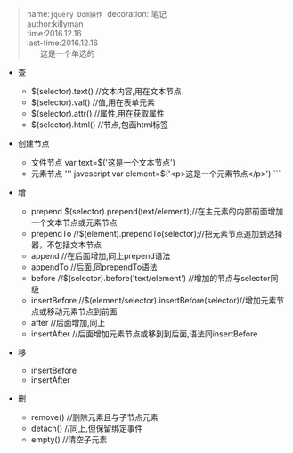 > name:` jquery Dom操作 ` 
> decoration: 笔记   
> author:killyman   
> time:2016.12.16   
> last-time:2016.12.16   
       这是一个单选的
* 查
    * $(selector).text() //文本内容,用在文本节点
    * $(selector).val() //值,用在表单元素
    * $(selector).attr() //属性,用在获取属性
    * $(selector).html() //节点,包函html标签

* 创建节点
    * 文件节点 var text=$('这是一个文本节点')
    * 元素节点 ''' javescript var element=$('\<p>这是一个元素节点\</p>') ```

* 增
    * prepend $(selector).prepend(text/element);//在主元素的内部前面增加一个文本节点或元素节点
    * prependTo //$(element).prependTo(selector);//把元素节点追加到选择器，不包括文本节点
    * append //在后面增加,同上prepend语法
    * appendTo //后面,同prependTo语法
    * before //$(selector).before('text/element') //增加的节点与selector同级
    * insertBefore //$(element/selector).insertBefore(selector)//增加元素节点或移动元素节点到前面
    * after //后面增加,同上
    * insertAfter //后面增加元素节点或移到到后面,语法同insertBefore

* 移
    * insertBefore
    * insertAfter

* 删
    * remove() //删除元素且与子节点元素
    * detach() //同上,但保留绑定事件
    * empty() //清空子元素
